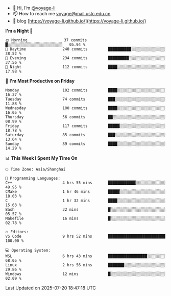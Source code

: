 - 👋 Hi, I’m [@voyage-li](https://github.com/voyage-li/)
- 📫 How to reach me [voyage@mail.ustc.edu.cn](mailto:voyage@mail.ustc.edu.cn)
- 🥤 blog [https://voyage-li.github.io/](https://voyage-li.github.io/)

<!--START_SECTION:waka-->
**I'm a Night 🦉** 

```text
🌞 Morning                37 commits          █░░░░░░░░░░░░░░░░░░░░░░░░   05.94 % 
🌆 Daytime                240 commits         ██████████░░░░░░░░░░░░░░░   38.52 % 
🌃 Evening                234 commits         █████████░░░░░░░░░░░░░░░░   37.56 % 
🌙 Night                  112 commits         ████░░░░░░░░░░░░░░░░░░░░░   17.98 % 
```
📅 **I'm Most Productive on Friday** 

```text
Monday                   102 commits         ████░░░░░░░░░░░░░░░░░░░░░   16.37 % 
Tuesday                  74 commits          ███░░░░░░░░░░░░░░░░░░░░░░   11.88 % 
Wednesday                100 commits         ████░░░░░░░░░░░░░░░░░░░░░   16.05 % 
Thursday                 56 commits          ██░░░░░░░░░░░░░░░░░░░░░░░   08.99 % 
Friday                   117 commits         █████░░░░░░░░░░░░░░░░░░░░   18.78 % 
Saturday                 85 commits          ███░░░░░░░░░░░░░░░░░░░░░░   13.64 % 
Sunday                   89 commits          ████░░░░░░░░░░░░░░░░░░░░░   14.29 % 
```


📊 **This Week I Spent My Time On** 

```text
🕑︎ Time Zone: Asia/Shanghai

💬 Programming Languages: 
C++                      4 hrs 55 mins       ████████████░░░░░░░░░░░░░   49.95 % 
CMake                    1 hr 46 mins        █████░░░░░░░░░░░░░░░░░░░░   18.03 % 
C                        1 hr 32 mins        ████░░░░░░░░░░░░░░░░░░░░░   15.63 % 
Bash                     32 mins             █░░░░░░░░░░░░░░░░░░░░░░░░   05.57 % 
Makefile                 16 mins             █░░░░░░░░░░░░░░░░░░░░░░░░   02.78 % 

🔥 Editors: 
VS Code                  9 hrs 52 mins       █████████████████████████   100.00 % 

💻 Operating System: 
WSL                      6 hrs 43 mins       █████████████████░░░░░░░░   68.05 % 
Linux                    2 hrs 56 mins       ███████░░░░░░░░░░░░░░░░░░   29.86 % 
Windows                  12 mins             █░░░░░░░░░░░░░░░░░░░░░░░░   02.09 % 
```


 Last Updated on 2025-07-20 18:47:18 UTC
<!--END_SECTION:waka-->
